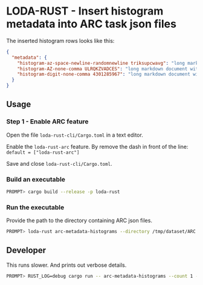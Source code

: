 # LODA-RUST - Insert histogram metadata into ARC task json files

The inserted histogram rows looks like this:

```json
{
  "metadata": {
    "histogram-az-space-newline-randomnewline triksupcwavg": "long markdown document with histogram comparisons",
    "histogram-AZ-none-comma ULRQKZVADCES": "long markdown document with histogram comparisons",
    "histogram-digit-none-comma 4301285967": "long markdown document with histogram comparisons",
  }
}
```

## Usage

### Step 1 - Enable ARC feature

Open the file `loda-rust-cli/Cargo.toml` in a text editor.

Enable the `loda-rust-arc` feature. By remove the dash in front of the line: `default = ["loda-rust-arc"]`

Save and close `loda-rust-cli/Cargo.toml`.


### Build an executable

```sh
PROMPT> cargo build --release -p loda-rust
```

### Run the executable

Provide the path to the directory containing ARC json files.

```sh
PROMPT> loda-rust arc-metadata-histograms --directory /tmp/dataset/ARC --count 100 --seed 42
```


## Developer

This runs slower. And prints out verbose details.

```sh
PROMPT> RUST_LOG=debug cargo run -- arc-metadata-histograms --count 1 --seed 42 --directory /tmp/dataset/ARC
```

